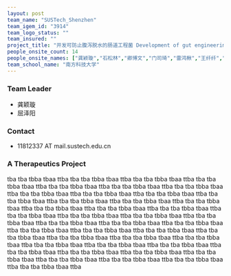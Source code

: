 ```yaml
---
layout: post
team_name: "SUSTech_Shenzhen"
team_igem_id: "3914"
team_logo_status: ""
team_insured: ""
project_title: "开发可防止腹泻脱水的肠道工程菌 Development of gut engineering bacteria to prevent diarrhea-related dehydration"
people_onsite_count: 14
people_onsite_names: ["龚颖璇","石松林","卿博文","门司琦","雷鸿楸","王纤纤","苏祺伦","屈泽阳","姚祺","王叶晗","虞立卿","江南飞","蔡佩静","刘佳怡"]
team_school_name: "南方科技大学"
---
```



### Team Leader
* 龚颖璇
* 屈泽阳

### Contact
* 11812337 AT mail.sustech.edu.cn

### A Therapeutics Project

tba tba tbba tbaa ttba tba tba tbba tbaa ttba tba tba tbba tbaa ttba tba tba tbba tbaa ttba tba tba tbba tbaa ttba tba tba tbba tbaa ttba tba tba tbba tbaa ttba tba tba tbba tbaa ttba tba tba tbba tbaa ttba tba tba tbba tbaa ttba tba tba tbba tbaa ttba tba tba tbba tbaa ttba tba tba tbba tbaa ttba tba tba tbba tbaa ttba tba tba tbba tbaa ttba tba tba tbba tbaa ttba tba tba tbba tbaa ttba tba tba tbba tbaa ttba tba tba tbba tbaa ttba tba tba tbba tbaa ttba tba tba tbba tbaa ttba tba tba tbba tbaa ttba tba tba tbba tbaa ttba tba tba tbba tbaa ttba tba tba tbba tbaa ttba tba tba tbba tbaa ttba tba tba tbba tbaa ttba tba tba tbba tbaa ttba tba tba tbba tbaa ttba tba tba tbba tbaa ttba tba tba tbba tbaa ttba tba tba tbba tbaa ttba tba tba tbba tbaa ttba tba tba tbba tbaa ttba tba tba tbba tbaa ttba tba tba tbba tbaa ttba tba tba tbba tbaa ttba tba tba tbba tbaa ttba tba tba tbba tbaa ttba tba tba tbba tbaa ttba tba tba tbba tbaa ttba tba tba tbba tbaa ttba 

